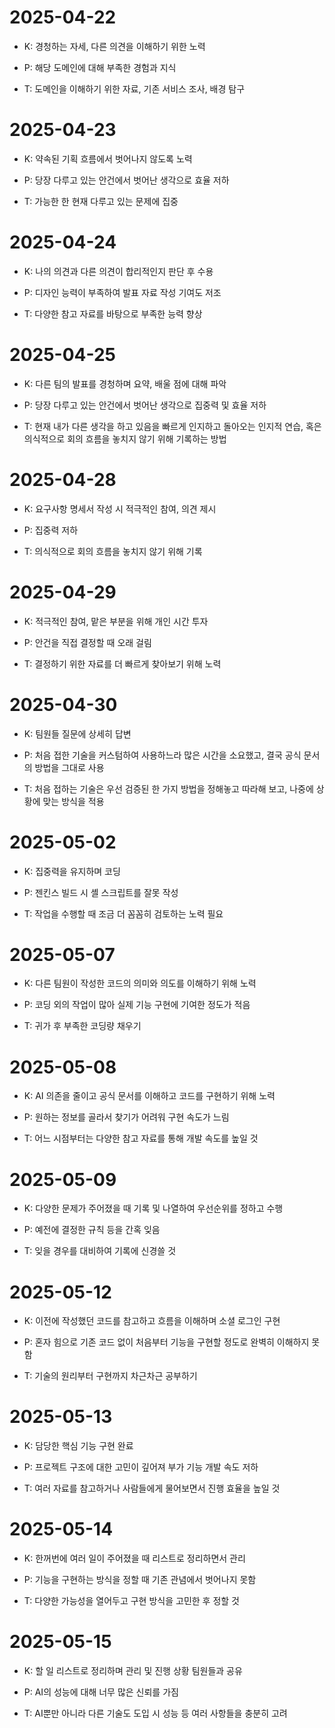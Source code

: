 # 2025-04-22

- K: 경청하는 자세, 다른 의견을 이해하기 위한 노력

- P: 해당 도메인에 대해 부족한 경험과 지식

- T: 도메인을 이해하기 위한 자료, 기존 서비스 조사, 배경 탐구

# 2025-04-23

- K: 약속된 기획 흐름에서 벗어나지 않도록 노력

- P: 당장 다루고 있는 안건에서 벗어난 생각으로 효율 저하

- T: 가능한 한 현재 다루고 있는 문제에 집중

# 2025-04-24

- K: 나의 의견과 다른 의견이 합리적인지 판단 후 수용

- P: 디자인 능력이 부족하여 발표 자료 작성 기여도 저조

- T: 다양한 참고 자료를 바탕으로 부족한 능력 향상

# 2025-04-25

- K: 다른 팀의 발표를 경청하며 요약, 배울 점에 대해 파악

- P: 당장 다루고 있는 안건에서 벗어난 생각으로 집중력 및 효율 저하

- T: 현재 내가 다른 생각을 하고 있음을 빠르게 인지하고 돌아오는 인지적 연습, 혹은 의식적으로 회의 흐름을 놓치지 않기 위해 기록하는 방법

# 2025-04-28

- K: 요구사항 명세서 작성 시 적극적인 참여, 의견 제시

- P: 집중력 저하

- T: 의식적으로 회의 흐름을 놓치지 않기 위해 기록

# 2025-04-29

- K: 적극적인 참여, 맡은 부분을 위해 개인 시간 투자

- P: 안건을 직접 결정할 때 오래 걸림

- T: 결정하기 위한 자료를 더 빠르게 찾아보기 위해 노력

# 2025-04-30

- K: 팀원들 질문에 상세히 답변

- P: 처음 접한 기술을 커스텀하여 사용하느라 많은 시간을 소요했고, 결국 공식 문서의 방법을 그대로 사용

- T: 처음 접하는 기술은 우선 검증된 한 가지 방법을 정해놓고 따라해 보고, 나중에 상황에 맞는 방식을 적용

# 2025-05-02

- K: 집중력을 유지하며 코딩

- P: 젠킨스 빌드 시 셸 스크립트를 잘못 작성

- T: 작업을 수행할 때 조금 더 꼼꼼히 검토하는 노력 필요

# 2025-05-07

- K: 다른 팀원이 작성한 코드의 의미와 의도를 이해하기 위해 노력

- P: 코딩 외의 작업이 많아 실제 기능 구현에 기여한 정도가 적음

- T: 귀가 후 부족한 코딩량 채우기

# 2025-05-08

- K: AI 의존을 줄이고 공식 문서를 이해하고 코드를 구현하기 위해 노력

- P: 원하는 정보를 골라서 찾기가 어려워 구현 속도가 느림

- T: 어느 시점부터는 다양한 참고 자료를 통해 개발 속도를 높일 것

# 2025-05-09

- K: 다양한 문제가 주어졌을 때 기록 및 나열하여 우선순위를 정하고 수행

- P: 예전에 결정한 규칙 등을 간혹 잊음

- T: 잊을 경우를 대비하여 기록에 신경쓸 것

# 2025-05-12

- K: 이전에 작성했던 코드를 참고하고 흐름을 이해하며 소셜 로그인 구현

- P: 혼자 힘으로 기존 코드 없이 처음부터 기능을 구현할 정도로 완벽히 이해하지 못함

- T: 기술의 원리부터 구현까지 차근차근 공부하기

# 2025-05-13

- K: 담당한 핵심 기능 구현 완료

- P: 프로젝트 구조에 대한 고민이 깊어져 부가 기능 개발 속도 저하

- T: 여러 자료를 참고하거나 사람들에게 물어보면서 진행 효율을 높일 것

# 2025-05-14

- K: 한꺼번에 여러 일이 주어졌을 때 리스트로 정리하면서 관리

- P: 기능을 구현하는 방식을 정할 때 기존 관념에서 벗어나지 못함

- T: 다양한 가능성을 열어두고 구현 방식을 고민한 후 정할 것

# 2025-05-15

- K: 할 일 리스트로 정리하며 관리 및 진행 상황 팀원들과 공유

- P: AI의 성능에 대해 너무 많은 신뢰를 가짐

- T: AI뿐만 아니라 다른 기술도 도입 시 성능 등 여러 사항들을 충분히 고려
